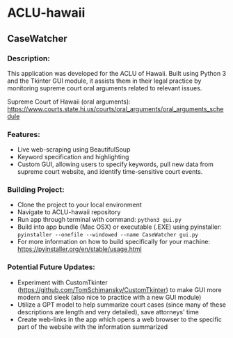 # ACLU-hawaii

## CaseWatcher

### Description:
This application was developed for the ACLU of Hawaii. Built using Python 3 and the Tkinter GUI module, it assists them in their legal practice by monitoring supreme court oral arguments related to relevant issues. 

Supreme Court of Hawaii (oral arguments): https://www.courts.state.hi.us/courts/oral_arguments/oral_arguments_schedule

### Features: 
- Live web-scraping using BeautifulSoup
- Keyword specification and highlighting
- Custom GUI, allowing users to specify keywords, pull new data from supreme court website, and identify time-sensitive court events.

### Building Project:
- Clone the project to your local environment
- Navigate to ACLU-hawaii repository 
- Run app through terminal with command: ```python3 gui.py```
- Build into app bundle (Mac OSX) or executable (.EXE) using pyinstaller: ```pyinstaller --onefile --windowed --name CaseWatcher gui.py```
- For more information on how to build specifically for your machine: https://pyinstaller.org/en/stable/usage.html

### Potential Future Updates: 
- Experiment with CustomTkinter (https://github.com/TomSchimansky/CustomTkinter) to make GUI more modern and sleek (also nice to practice with a new GUI module)
- Utilize a GPT model to help summarize court cases (since many of these descriptions are length and very detailed), save attorneys' time 
- Create web-links in the app which opens a web browser to the specific part of the website with the information summarized
